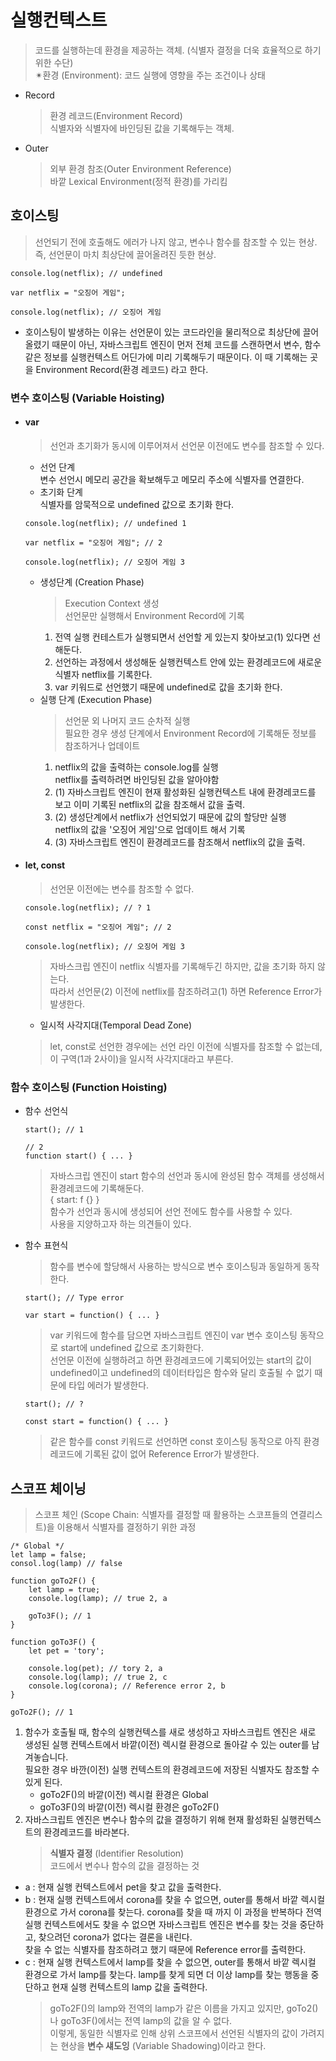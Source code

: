 # 실행컨텍스트
>코드를 실행하는데 환경을 제공하는 객체. (식별자 결정을 더욱 효율적으로 하기 위한 수단)  
✴︎환경 (Environment): 코드 실행에 영향을 주는 조건이나 상태
- Record
  >환경 레코드(Environment Record)  
  식별자와 식별자에 바인딩된 값을 기록해두는 객체.
- Outer
  >외부 환경 참조(Outer Environment Reference)  
  바깥 Lexical Environment(정적 환경)를 가리킴

## 호이스팅
>선언되기 전에 호출해도 에러가 나지 않고, 변수나 함수를 참조할 수 있는 현상.  
>즉, 선언문이 마치 최상단에 끌어올려진 듯한 현상.
```
console.log(netflix); // undefined

var netflix = "오징어 게임";

console.log(netflix); // 오징어 게임
```
- 호이스팅이 발생하는 이유는 선언문이 있는 코드라인을 물리적으로 최상단에 끌어 올렸기 때문이 아닌, 자바스크립트 엔진이 먼저 전체 코드를 스캔하면서 변수, 함수 같은 정보를 실행컨텍스트 어딘가에 미리 기록해두기 때문이다. 이 때 기록해는 곳을 Environment Record(환경 레코드) 라고 한다.

### 변수 호이스팅 (Variable Hoisting)
- #### var
  >선언과 초기화가 동시에 이루어져서 선언문 이전에도 변수를 참조할 수 있다.
    - 선언 단계  
      변수 선언시 메모리 공간을 확보해두고 메모리 주소에 식별자를 연결한다.
    - 초기화 단계  
      식별자를 암묵적으로 undefined 값으로 초기화 한다.
  ```
  console.log(netflix); // undefined 1

  var netflix = "오징어 게임"; // 2

  console.log(netflix); // 오징어 게임 3
  ```
    - 생성단계 (Creation Phase)
      >Execution Context 생성  
      선언문만 실행해서 Environment Record에 기록
        1. 전역 실행 컨테스트가 실행되면서 선언할 게 있는지 찾아보고(1) 있다면 선해둔다.
        2. 선언하는 과정에서 생성해둔 실행컨텍스트 안에 있는 환경레코드에 새로운 식별자 netflix를 기록한다.
        3. var 키워드로 선언했기 때문에 undefined로 값을 초기화 한다.
    - 실행 단계 (Execution Phase)
      >선언문 외 나머지 코드 순차적 실행  
      필요한 경우 생성 단계에서 Environment Record에 기록해둔 정보를 참조하거나 업데이트
        1. netflix의 값을 출력하는 console.log를 실행  
           netflix를 출력하려면 바인딩된 값을 알아야함
        2. (1) 자바스크립트 엔진이 현재 활성화된 실행컨텍스트 내에 환경레코드를 보고 이미 기록된 netflix의 값을 참조해서 값을 출력.
        3. (2) 생성단계에서 netflix가 선언되었기 때문에 값의 할당만 실행  
           netflix의 값을 '오징어 게임'으로 업데이트 해서 기록
        4. (3) 자바스크립트 엔진이 환경레코드를 참조해서 netflix의 값을 출력.
- #### let, const
  >선언문 이전에는 변수를 참조할 수 없다.
  ```
  console.log(netflix); // ? 1
  
  const netflix = "오징어 게임"; // 2
  
  console.log(netflix); // 오징어 게임 3
  ```
  >자바스크립 엔진이 netflix 식별자를 기록해두긴 하지만, 값을 초기화 하지 않는다.  
  따라서 선언문(2) 이전에 netflix를 참조하려고(1) 하면 Reference Error가 발생한다.
    - 일시적 사각지대(Temporal Dead Zone)
  >let, const로 선언한 경우에는 선언 라인 이전에 식별자를 참조할 수 없는데, 이 구역(1과 2사이)을 일시적 사각지대라고 부른다.

### 함수 호이스팅 (Function Hoisting)
- 함수 선언식
  ```
  start(); // 1
  
  // 2
  function start() { ... }
  ```
  >자바스크립 엔진이 start 함수의 선언과 동시에 완성된 함수 객체를 생성해서 환경레코드에 기록해둔다.  
  >{ start: f {} }  
  >함수가 선언과 동시에 생성되어 선언 전에도 함수를 사용할 수 있다.  
  >사용을 지양하고자 하는 의견들이 있다.

- 함수 표현식
  >함수를 변수에 할당해서 사용하는 방식으로 변수 호이스팅과 동일하게 동작한다.
  ```
  start(); // Type error
  
  var start = function() { ... }
  ```
  >var 키워드에 함수를 담으면 자바스크립트 엔진이 var 변수 호이스팅 동작으로 start에 undefined 값으로 초기화한다.  
  >선언문 이전에 실행하려고 하면 환경레코드에 기록되어있는 start의 값이 undefined이고 undefined의 데이터타입은 함수와 달리 호출될 수 없기 때문에 타입 에러가 발생한다.
  ```
  start(); // ?
  
  const start = function() { ... }
  ```
  >같은 함수를 const 키워드로 선언하면 const 호이스팅 동작으로 아직 환경레코드에 기록된 값이 없어 Reference Error가 발생한다.

## 스코프 체이닝
>스코프 체인 (Scope Chain: 식별자를 결정할 때 활용하는 스코프들의 연결리스트)을 이용해서 식별자를 결정하기 위한 과정
```
/* Global */
let lamp = false;
consol.log(lamp) // false

function goTo2F() {
    let lamp = true;
    console.log(lamp); // true 2, a
    
    goTo3F(); // 1
}

function goTo3F() {
    let pet = 'tory';
    
    console.log(pet); // tory 2, a
    console.log(lamp); // true 2, c
    console.log(corona); // Reference error 2, b
}

goTo2F(); // 1
```

1. 함수가 호출될 때, 함수의 실행컨텍스를 새로 생성하고 자바스크립트 엔진은 새로 생성된 실행 컨텍스트에서 바깥(이전) 렉시컬 환경으로 돌아갈 수 있는 outer를 남겨놓습니다.  
   필요한 경우 바깐(이전) 실행 컨텍스트의 환경레코드에 저장된 식별자도 참조할 수 있게 된다.
    - goTo2F()의 바깥(이전) 렉시컬 환경은 Global
    - goTo3F()의 바깥(이전) 렉시컬 환경은 goTo2F()
2. 자바스크립트 엔진은 변수나 함수의 값을 결정하기 위해 현재 활성화된 실행컨텍스트의 환경레코드를 바라본다.
   >**식별자 결정** (Identifier Resolution)  
   코드에서 변수나 함수의 값을 결정하는 것
- a : 현재 실행 컨텍스트에서 pet을 찾고 값을 출력한다.
- b : 현재 실행 컨텍스트에서 corona를 찾을 수 없으면, outer를 통해서 바깥 렉시컬 환경으로 가서 corona를 찾는다. corona를 찾을 때 까지 이 과정을 반복하다 전역 실행 컨텍스트에서도 찾을 수 없으면 자바스크립트 엔진은 변수를 찾는 것을 중단하고, 찾으려던 corona가 없다는 결론을 내린다.  
  찾을 수 없는 식별자를 참조하려고 했기 때문에 Reference error를 출력한다.
- c : 현재 실행 컨텍스트에서 lamp를 찾을 수 없으면, outer를 통해서 바깥 렉시컬 환경으로 가서 lamp를 찾는다. lamp를 찾게 되면 더 이상 lamp를 찾는 행동을 중단하고 현재 실행 컨텍스트의 lamp 값을 출력한다.
  >goTo2F()의 lamp와 전역의 lamp가 같은 이름을 가지고 있지만, goTo2()나 goTo3F()에서는 전역 lamp의 값을 알 수 없다.  
  이렇게, 동일한 식별자로 인해 상위 스코프에서 선언된 식별자의 값이 가려지는 현상을 **변수 섀도잉** (Variable Shadowing)이라고 한다.
